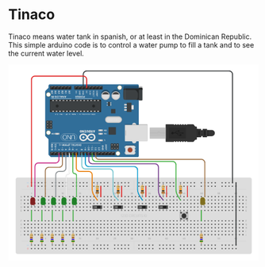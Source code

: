 # Tinaco
Tinaco means water tank in spanish, or at least in the Dominican Republic. This simple arduino code is to control a water pump to fill a tank and to see the current water level.

![Circuit](https://raw.githubusercontent.com/takikoo/tinaco/master/circuit.png)

